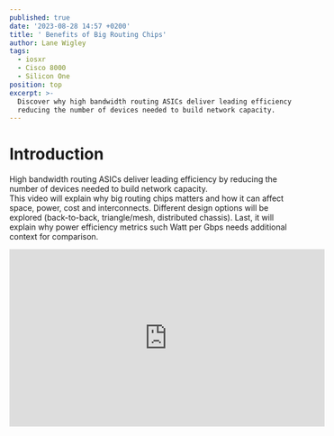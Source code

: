 ```yaml
---
published: true
date: '2023-08-28 14:57 +0200'
title: ' Benefits of Big Routing Chips'
author: Lane Wigley
tags:
  - iosxr
  - Cisco 8000
  - Silicon One
position: top
excerpt: >-
  Discover why high bandwidth routing ASICs deliver leading efficiency by
  reducing the number of devices needed to build network capacity.
---
```

# Introduction

High bandwidth routing ASICs deliver leading efficiency by reducing the number of devices needed to build network capacity.  
This video will explain why big routing chips matters and how it can affect space, power, cost and interconnects. Different design options will be explored (back-to-back, triangle/mesh, distributed chassis). Last, it will explain why power efficiency metrics such Watt per Gbps needs additional context for comparison.

<iframe width="560" height="315" src="https://www.youtube.com/embed/MiL6fAGXwHo?si=AojiS04z_sF-MRkk" title="YouTube video player" frameborder="0" allow="accelerometer; autoplay; clipboard-write; encrypted-media; gyroscope; picture-in-picture; web-share" allowfullscreen></iframe>
